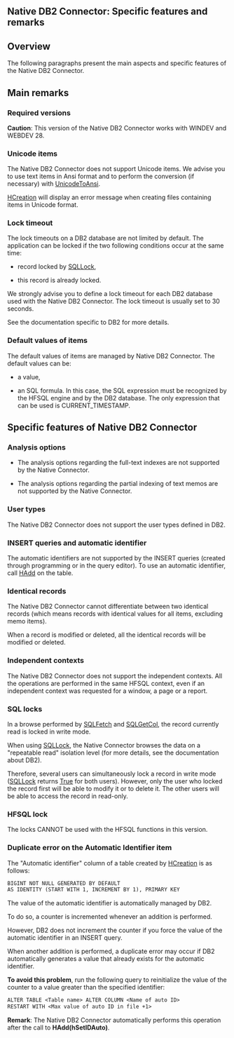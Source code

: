 
## Native DB2 Connector: Specific features and remarks
			



<a name="NOTE1"></a>
<a name="NOTE1_1"></a>


## Overview
<a name="overview_ELTTEXTE000215"></a>
The following paragraphs present the main aspects and specific features of the Native DB2 Connector.

<a name="NOTE2"></a>
<a name="NOTE2_1"></a>


## Main remarks
<a name="main_remarks_ELTTEXTE000239"></a>


### Required versions
<a name="required_versions_ELTPARAGRAPHE000018"></a>

**Caution**: This version of the Native DB2 Connector works with WINDEV and WEBDEV 28.
<a name="NOTE2_2"></a>


### Unicode items
<a name="unicode_items_ELTPARAGRAPHE000027"></a>

The Native DB2 Connector does not support Unicode items. We advise you to use text items in Ansi format and to perform the conversion (if necessary) with [UnicodeToAnsi](../WDLang1/3024025.md).

[HCreation](../WDLang4/3044255.md) will display an error message when creating files containing items in Unicode format.
<a name="NOTE2_3"></a>


### Lock timeout
<a name="lock_timeout_ELTPARAGRAPHE000041"></a>

The lock timeouts on a DB2 database are not limited by default. The application can be locked if the two following conditions occur at the same time:

- record locked by [SQLLock](../WDLang4/3072003.md), 

- this record is already locked.




We strongly advise you to define a lock timeout for each DB2 database used with the Native DB2 Connector. The lock timeout is usually set to 30 seconds.

See the documentation specific to DB2 for more details.
<a name="NOTE2_4"></a>


### Default values of items
<a name="default_values_items_ELTPARAGRAPHE000060"></a>

The default values of items are managed by Native DB2 Connector. The default values can be: 

- a value, 

- an SQL formula. In this case, the SQL expression must be recognized by the HFSQL engine and by the DB2 database. The only expression that can be used is CURRENT_TIMESTAMP. 




<a name="NOTE3"></a>
<a name="NOTE3_1"></a>


## Specific features of Native DB2 Connector
<a name="specific_features_native_db2_connector_ELTTEXTE000281"></a>


### Analysis options
<a name="analysis_options_ELTPARAGRAPHE000072"></a>

- The analysis options regarding the full-text indexes are not supported by the Native Connector.

- The analysis options regarding the partial indexing of text memos are not supported by the Native Connector.



<a name="NOTE3_2"></a>


### User types
<a name="user_types_ELTPARAGRAPHE000080"></a>

The Native DB2 Connector does not support the user types defined in DB2.
<a name="NOTE3_3"></a>


### INSERT queries and automatic identifier
<a name="insert_queries_and_automatic_identifier_ELTPARAGRAPHE000087"></a>

The automatic identifiers are not supported by the INSERT queries (created through programming or in the query editor). To use an automatic identifier, call [HAdd](../WDLang4/3044147.md) on the table.
<a name="NOTE3_4"></a>


### Identical records
<a name="identical_records_ELTPARAGRAPHE000097"></a>

The Native DB2 Connector cannot differentiate between two identical records (which means records with identical values for all items, excluding memo items).

When a record is modified or deleted, all the identical records will be modified or deleted.
<a name="NOTE3_5"></a>


### Independent contexts
<a name="independent_contexts_ELTPARAGRAPHE000106"></a>

The Native DB2 Connector does not support the independent contexts. All the operations are performed in the same HFSQL context, even if an independent context was requested for a window, a page or a report.
<a name="NOTE3_6"></a>


### SQL locks
<a name="sql_locks_ELTPARAGRAPHE000113"></a>

In a browse performed by [SQLFetch](../WDLang4/3072011.md) and [SQLGetCol](../WDLang4/3072019.md), the record currently read is locked in write mode.

When using [SQLLock](../WDLang4/3072003.md), the Native Connector browses the data on a "repeatable read" isolation level (for more details, see the documentation about DB2).

Therefore, several users can simultaneously lock a record in write mode ([SQLLock](../WDLang4/3072003.md) returns <u><u><u><u>True</u></u></u></u> for both users). However, only the user who locked the record first will be able to modify it or to delete it. The other users will be able to access the record in read-only.
<a name="NOTE3_7"></a>


### HFSQL lock
<a name="hfsql_lock_ELTPARAGRAPHE000140"></a>

The locks CANNOT be used with the HFSQL functions in this version.
<a name="NOTE3_8"></a>


### Duplicate error on the Automatic Identifier item
<a name="duplicate_error_the_automatic_identifier_item_ELTPARAGRAPHE000147"></a>

The "Automatic identifier" column of a table created by [HCreation](../WDLang4/3044255.md) is as follows:


```txt
BIGINT NOT NULL GENERATED BY DEFAULT 
AS IDENTITY (START WITH 1, INCREMENT BY 1), PRIMARY KEY
```


The value of the automatic identifier is automatically managed by DB2.

To do so, a counter is incremented whenever an addition is performed.

However, DB2 does not increment the counter if you force the value of the automatic identifier in an INSERT query.

When another addition is performed, a duplicate error may occur if DB2 automatically generates a value that already exists for the automatic identifier.

**To avoid this problem**, run the following query to reinitialize the value of the counter to a value greater than the specified identifier:


```txt
ALTER TABLE <Table name> ALTER COLUMN <Name of auto ID> 
RESTART WITH <Max value of auto ID in file +1>
```


**Remark**: The Native DB2 Connector automatically performs this operation after the call to **HAdd(hSetIDAuto)**. 


